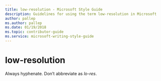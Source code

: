 ```yaml
---
title: low-resolution - Microsoft Style Guide
description: Guidelines for using the term low-resolution in Microsoft documents.
author: pallep
ms.author: pallep
ms.date: 01/19/2018
ms.topic: contributor-guide
ms.service: microsoft-writing-style-guide
---
```


# low-resolution

Always hyphenate. Don’t abbreviate as *lo-res*.
